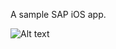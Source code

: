 A sample SAP iOS app.

![Alt text](/SAP-iOS_app/iPad_screeenshots_01.png?raw=true "iPad_screeenshots_01")

